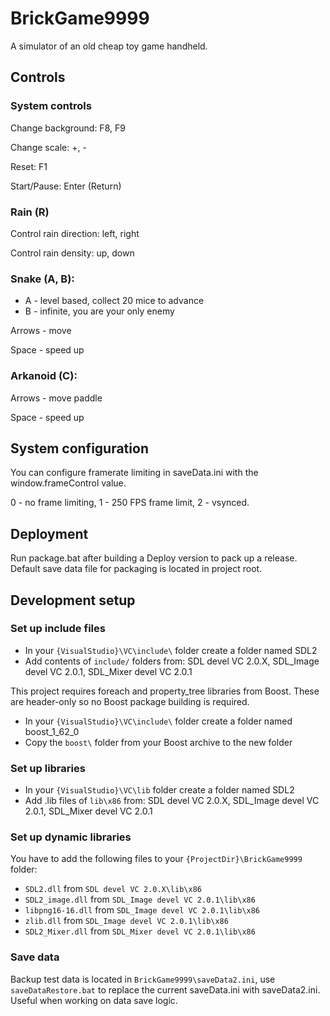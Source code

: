 # BrickGame9999

A simulator of an old cheap toy game handheld.

## Controls

### System controls

Change background: F8, F9

Change scale: +, -

Reset: F1

Start/Pause: Enter (Return)

### Rain (R)

Control rain direction: left, right

Control rain density: up, down

### Snake (A, B):
* A - level based, collect 20 mice to advance
* B - infinite, you are your only enemy

Arrows - move

Space - speed up

### Arkanoid (C):
Arrows - move paddle

Space - speed up

## System configuration

You can configure framerate limiting in saveData.ini with the window.frameControl value.

0 - no frame limiting, 1 - 250 FPS frame limit, 2 - vsynced.

## Deployment

Run package.bat after building a Deploy version to pack up a release.
Default save data file for packaging is located in project root.

## Development setup

### Set up include files

* In your `{VisualStudio}\VC\include\` folder create a folder named SDL2
* Add contents of `include/` folders from: SDL devel VC 2.0.X, SDL_Image devel VC 2.0.1, SDL_Mixer devel VC 2.0.1

This project requires foreach and property_tree libraries from Boost. These are header-only so no Boost package building is required.

* In your `{VisualStudio}\VC\include\` folder create a folder named boost_1_62_0
* Copy the `boost\` folder from your Boost archive to the new folder

### Set up libraries

* In your `{VisualStudio}\VC\lib` folder create a folder named SDL2
* Add .lib files of `lib\x86` from: SDL devel VC 2.0.X, SDL_Image devel VC 2.0.1, SDL_Mixer devel VC 2.0.1

### Set up dynamic libraries

You have to add the following files to your `{ProjectDir}\BrickGame9999` folder:

* `SDL2.dll` from `SDL devel VC 2.0.X\lib\x86`
* `SDL2_image.dll` from `SDL_Image devel VC 2.0.1\lib\x86`
* `libpng16-16.dll` from `SDL_Image devel VC 2.0.1\lib\x86`
* `zlib.dll` from `SDL_Image devel VC 2.0.1\lib\x86`
* `SDL2_Mixer.dll` from `SDL_Mixer devel VC 2.0.1\lib\x86`

### Save data

Backup test data is located in `BrickGame9999\saveData2.ini`, use `saveDataRestore.bat` to replace the current saveData.ini with saveData2.ini. Useful when working on data save logic.